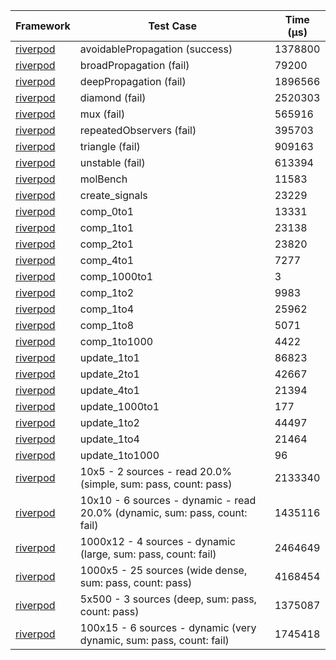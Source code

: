 | Framework | Test Case | Time (μs) |
| --- | --- | --- |
| [riverpod](https://github.com/rrousselGit/riverpod) | avoidablePropagation (success) | 1378800 |
| [riverpod](https://github.com/rrousselGit/riverpod) | broadPropagation (fail) | 79200 |
| [riverpod](https://github.com/rrousselGit/riverpod) | deepPropagation (fail) | 1896566 |
| [riverpod](https://github.com/rrousselGit/riverpod) | diamond (fail) | 2520303 |
| [riverpod](https://github.com/rrousselGit/riverpod) | mux (fail) | 565916 |
| [riverpod](https://github.com/rrousselGit/riverpod) | repeatedObservers (fail) | 395703 |
| [riverpod](https://github.com/rrousselGit/riverpod) | triangle (fail) | 909163 |
| [riverpod](https://github.com/rrousselGit/riverpod) | unstable (fail) | 613394 |
| [riverpod](https://github.com/rrousselGit/riverpod) | molBench | 11583 |
| [riverpod](https://github.com/rrousselGit/riverpod) | create_signals | 23229 |
| [riverpod](https://github.com/rrousselGit/riverpod) | comp_0to1 | 13331 |
| [riverpod](https://github.com/rrousselGit/riverpod) | comp_1to1 | 23138 |
| [riverpod](https://github.com/rrousselGit/riverpod) | comp_2to1 | 23820 |
| [riverpod](https://github.com/rrousselGit/riverpod) | comp_4to1 | 7277 |
| [riverpod](https://github.com/rrousselGit/riverpod) | comp_1000to1 | 3 |
| [riverpod](https://github.com/rrousselGit/riverpod) | comp_1to2 | 9983 |
| [riverpod](https://github.com/rrousselGit/riverpod) | comp_1to4 | 25962 |
| [riverpod](https://github.com/rrousselGit/riverpod) | comp_1to8 | 5071 |
| [riverpod](https://github.com/rrousselGit/riverpod) | comp_1to1000 | 4422 |
| [riverpod](https://github.com/rrousselGit/riverpod) | update_1to1 | 86823 |
| [riverpod](https://github.com/rrousselGit/riverpod) | update_2to1 | 42667 |
| [riverpod](https://github.com/rrousselGit/riverpod) | update_4to1 | 21394 |
| [riverpod](https://github.com/rrousselGit/riverpod) | update_1000to1 | 177 |
| [riverpod](https://github.com/rrousselGit/riverpod) | update_1to2 | 44497 |
| [riverpod](https://github.com/rrousselGit/riverpod) | update_1to4 | 21464 |
| [riverpod](https://github.com/rrousselGit/riverpod) | update_1to1000 | 96 |
| [riverpod](https://github.com/rrousselGit/riverpod) | 10x5 - 2 sources - read 20.0% (simple, sum: pass, count: pass) | 2133340 |
| [riverpod](https://github.com/rrousselGit/riverpod) | 10x10 - 6 sources - dynamic - read 20.0% (dynamic, sum: pass, count: fail) | 1435116 |
| [riverpod](https://github.com/rrousselGit/riverpod) | 1000x12 - 4 sources - dynamic (large, sum: pass, count: fail) | 2464649 |
| [riverpod](https://github.com/rrousselGit/riverpod) | 1000x5 - 25 sources (wide dense, sum: pass, count: pass) | 4168454 |
| [riverpod](https://github.com/rrousselGit/riverpod) | 5x500 - 3 sources (deep, sum: pass, count: pass) | 1375087 |
| [riverpod](https://github.com/rrousselGit/riverpod) | 100x15 - 6 sources - dynamic (very dynamic, sum: pass, count: fail) | 1745418 |

